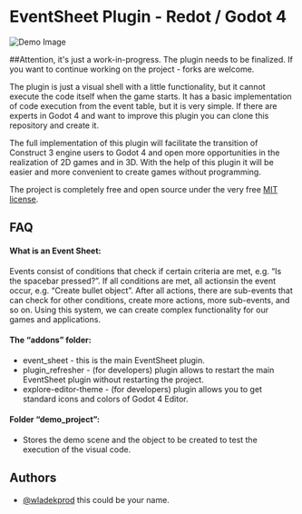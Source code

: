 # EventSheet Plugin - Redot / Godot 4

![Demo Image](https://github.com/user-attachments/assets/f6c2e36d-7160-4562-9d80-5c73d7339ba2)

##Attention, it's just a work-in-progress. The plugin needs to be finalized. If you want to continue working on the project - forks are welcome.

The plugin is just a visual shell with a little functionality, but it cannot execute the code itself when the game starts. It has a basic implementation of code execution from the event table, but it is very simple. If there are experts in Godot 4 and want to improve this plugin you can clone this repository and create it.

The full implementation of this plugin will facilitate the transition of Construct 3 engine users to Godot 4 and open more opportunities in the realization of 2D games and in 3D. With the help of this plugin it will be easier and more convenient to create games without programming.

The project is completely free and open source under the very free [MIT license](https://github.com/WladekProd/EventSheet-Plugin/blob/main/LICENSE).
## FAQ

#### What is an Event Sheet:

Events consist of conditions that check if certain criteria are met, e.g. “Is the spacebar pressed?”. If all conditions are met, all actionsin the event occur, e.g. “Create bullet object”.
After all actions, there are sub-events that can check for other conditions, create more actions, more sub-events, and so on. Using this system, we can create complex functionality for our games and applications.

#### The “addons” folder:

- event_sheet - this is the main EventSheet plugin.
- plugin_refresher - (for developers) plugin allows to restart the main EventSheet plugin without restarting the project.
- explore-editor-theme - (for developers) plugin allows you to get standard icons and colors of Godot 4 Editor.

#### Folder “demo_project”:

- Stores the demo scene and the object to be created to test the execution of the visual code.

## Authors

- [@wladekprod](https://github.com/WladekProd)
this could be your name.
